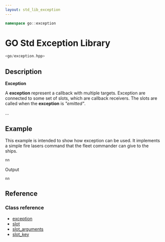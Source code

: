 ```yaml
---
layout: std_lib_exception
---
```


```c++
namespace go::exception
```

# GO Std Exception Library

```c++
<go/exception.hpp>
```

## Description

**Exception**

A **exception** represent a callback with multiple targets. Exception are connected to 
some set of slots, which are callback receivers. The slots are called when the 
**exception** is *"emitted"*.

...

## Example

This example is intended to show how exception can be used. It implements a 
simple fire lasers command that the fleet commander can give to the ships.

```c++
nn
```

Output

```
nn
```

## Reference

### Class reference

* [exception](./class_template_exception.html)
* [slot](./abstract_class_slot.html)
* [slot_arguments](./abstract_class_slot_arguments.html)
* [slot_key](./class_slot_key.html)
